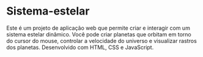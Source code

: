# Sistema-estelar
Este é um projeto de aplicação web que permite criar e interagir com um sistema estelar dinâmico. Você pode criar planetas que orbitam em torno do cursor do mouse, controlar a velocidade do universo e visualizar rastros dos planetas. Desenvolvido com HTML, CSS e JavaScript.
